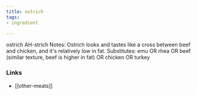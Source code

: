 ```yaml
---
title: ostrich
tags:
- ingredient

---
```

ostrich AH-strich Notes: Ostrich looks and tastes like a cross between beef and chicken, and it's relatively low in fat. Substitutes: emu OR rhea OR beef (similar texture, beef is higher in fat) OR chicken OR turkey

### Links

* [[other-meats]]

